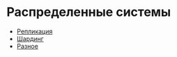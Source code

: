 # Распределенные системы

- [Репликация](db/dBTheory/distrubedDb/replication.md)
- [Шардинг](db/dBTheory/distrubedDb/sharding.md)
- [Разное](db/dBTheory/distrubedDb/unsorted.md)